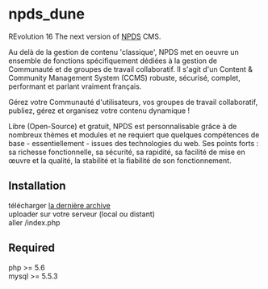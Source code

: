# npds_dune
REvolution 16
The next version of [NPDS](http://www.npds.org) CMS.

Au delà de la gestion de contenu 'classique', NPDS met en oeuvre un ensemble de fonctions spécifiquement dédiées à la gestion de Communauté et de groupes de travail collaboratif.
Il s'agit d'un Content & Community Management System (CCMS) robuste, sécurisé, complet, performant et parlant vraiment français.

Gérez votre Communauté d'utilisateurs, vos groupes de travail collaboratif, publiez, gérez et organisez
votre contenu dynamique !

Libre (Open-Source) et gratuit, NPDS est personnalisable grâce à de nombreux thèmes et modules et ne requiert que quelques compétences de base - essentiellement - issues des technologies du web. 
Ses points forts : sa richesse fonctionnelle, sa sécurité, sa rapidité, sa facilité de mise en œuvre et la qualité, la stabilité et la fiabilité de son fonctionnement.

## Installation

télécharger [la dernière archive](https://github.com/npds/npds_dune/releases/latest)   
uploader sur votre serveur (local ou distant)  
aller /index.php  

## Required
php >= 5.6  
mysql >= 5.5.3
